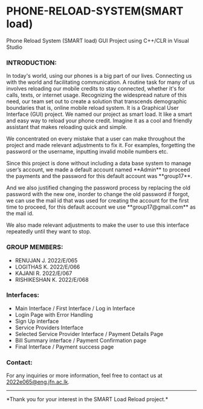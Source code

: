 # PHONE-RELOAD-SYSTEM(SMART load) <br>
Phone Reload System (SMART load) GUI Project using C++/CLR in Visual Studio
### INTRODUCTION:
<p>In today's world, using our phones is a big part of our lives. Connecting us with the world and facilitating 
communication. A routine task for many of us involves reloading our mobile credits to stay connected, 
whether it's for calls, texts, or internet usage. Recognizing the widespread nature of this need, our team set 
out to create a solution that transcends demographic boundaries that is, online mobile reload system. It is a 
Graphical User Interface (GUI) project. We named our project as smart load. It like a smart and easy way 
to reload your phone credit. Imagine it as a cool and friendly assistant that makes reloading quick and 
simple.</p>
<p>We concentrated on every mistake that a user can make throughout the project and made relevant 
adjustments to fix it. For examples, forgetting the password or the username, inputting invalid mobile 
numbers etc.</p>
<p>Since this project is done without including a data base system to manage user’s account, we made a default 
account named **Admin** to proceed the payments and the password for this default account was **group17**.
</p>
<p>And we also justified changing the password process by replacing the old password with the new one, inorder to change the old password if forgot, we can use the mail id that was used for creating the account for
the first time to proceed, for this default account we use **group17@gmail.com** as the mail id.</p>
<p>We also made relevant adjustments to make the user to use this interface repeatedly until they want to stop.</p>

### GROUP MEMBERS:
- RENUJAN J. 2022/E/065
- LOGITHAS K. 2022/E/066
- KAJANI R. 2022/E/067
- RISHIKESHAN K. 2022/E/068

### Interfaces:
- Main Interface / First Interface / Log in Interface
- Login Page with Error Handling
- Sign Up interface
- Service Providers Interface
- Selected Service Provider Interface / Payment Details Page
- Bill Summary interface / Payment Confirmation page
- Final Interface / Payment success page

### Contact:
For any inquiries or more information, feel free to contact us at 2022e065@eng.jfn.ac.lk. 
<hr>
*Thank you for your interest in the SMART Load Reload project.*
